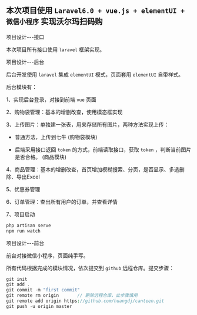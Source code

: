 ## 本次项目使用 `Laravel6.0 + vue.js + elementUI + 微信小程序` 实现沃尔玛扫码购

项目设计---接口

本次项目所有接口使用 `laravel` 框架实现。

项目设计---后台

后台开发使用 `laravel` 集成 `elementUI` 模式，页面套用 `elementUI` 自带样式。

后台模块有：

1、实现后台登录，对接到前端 `vue` 页面

2、购物袋管理：基本的增删改查，使用模态框实现

3、上传图片：单独建一张表，用来存储所有图片，两种方法实现上传：

- 普通方法，上传到七牛 (购物袋模块)

- 后端采用接口返回 `token` 的方式，前端读取接口，获取 `token` ，判断当前图片是否合格。 (商品模块)


4、商品管理：基本的增删改查，首页增加模糊搜索、分页，是否显示、多选删除、导出Excel

5、优惠券管理

6、订单管理：查出所有用户的订单，并查看详情

7、项目启动

```php
php artisan serve
npm run watch
```

项目设计---前台

前台对接微信小程序，页面纯手写。

所有代码根据完成的模块情况，依次提交到 `github` 远程仓库。提交步骤：

```php
git init
git add .
git commit -m "first commit"
git remote rm origin       // 删除远程仓库，此步骤慎用
git remote add origin https://github.com/huangdj/canteen.git
git push -u origin master
```














































